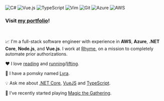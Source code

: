 ![C#](https://img.shields.io/badge/c%23-%23239120.svg?style=for-the-badge&logo=c-sharp&logoColor=white) ![Vue.js](https://img.shields.io/badge/vuejs-%2335495e.svg?style=for-the-badge&logo=vuedotjs&logoColor=%234FC08D) ![TypeScript](https://img.shields.io/badge/typescript-%23007ACC.svg?style=for-the-badge&logo=typescript&logoColor=white) ![Vim](https://img.shields.io/badge/VIM-%2311AB00.svg?style=for-the-badge&logo=vim&logoColor=white) ![Git](https://img.shields.io/badge/git-%23F05033.svg?style=for-the-badge&logo=git&logoColor=white) ![Azure](https://img.shields.io/badge/azure-%230072C6.svg?style=for-the-badge&logo=azure-devops&logoColor=white) ![AWS](https://img.shields.io/badge/AWS-%23FF9900.svg?style=for-the-badge&logo=amazon-aws&logoColor=white)

### Visit [my portfolio](https://rutholdja.netlify.app/)!

<br />

📈 I'm a full-stack software engineer with experience in **AWS**, **Azure**, **.NET Core**, **Node.js**, and **Vue.js**. I work at [Rhyme](https://www.getrhyme.com/), on a mission to completely automate prior authorizations.

❤ I love [reading](https://www.goodreads.com/user/show/72249220-ruth) and [running](https://www.strava.com/athletes/roldja)/[lifting](https://www.hevy.com/user/ruthrootz).

🐶 I have a pomsky named [Lyra](https://i.redd.it/cjx69yir8rb91.jpg).

💡 Ask me about [.NET Core](https://dotnet.microsoft.com/), [VueJS](https://vuejs.org/) and [TypeScript](https://www.typescriptlang.org/).

🎴 I've recently started playing [Magic the Gathering](https://magic.wizards.com/en).

<br />
